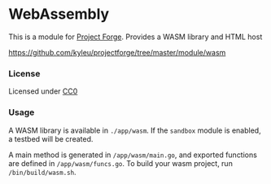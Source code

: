 # WebAssembly

This is a module for [Project Forge](https://projectforge.dev). Provides a WASM library and HTML host

https://github.com/kyleu/projectforge/tree/master/module/wasm

### License

Licensed under [CC0](https://creativecommons.org/publicdomain/zero/1.0)

### Usage

A WASM library is available in `./app/wasm`. If the `sandbox` module is enabled, a testbed will be created.

A main method is generated in `/app/wasm/main.go`, and exported functions are defined in `/app/wasm/funcs.go`.
To build your wasm project, run `/bin/build/wasm.sh`.
